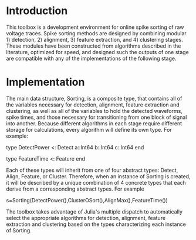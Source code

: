 # Introduction

This toolbox is a development environment for online spike sorting of raw voltage traces. Spike sorting methods are designed by combining modular 1) detection, 2) alignment, 3) feature extraction, and 4) clustering stages. These modules have been constructed from algorithms described in the literature, optimized for speed, and designed such the outputs of one stage are compatible with any of the implementations of the following stage.

# Implementation

The main data structure, Sorting, is a composite type, that contains all of the variables necessary for detection, alignment, feature extraction and clustering, as well as all of the variables to hold the detected waveforms, spike times, and those necessary for transitioning from one block of signal into another. Because different algorithms in each stage require different storage for calculations, every algorithm will define its own type. For example:

type DetectPower <: Detect
	a::Int64
	b::Int64
	c::Int64
end

type FeatureTime <: Feature
end

Each of these types will inherit from one of four abstract types: Detect, Align, Feature, or Cluster. Therefore, when an instance of Sorting is created, it will be described by a unique combination of 4 concrete types that each derive from a corresponding abstract types. For example

s=Sorting(DetectPower(),ClusterOSort(),AlignMax(),FeatureTime())

The toolbox takes advantage of Julia's multiple dispatch to automatically select the appropriate algorithms for detection, alignment, feature extraction and clustering based on the types characterizing each instance of Sorting.


